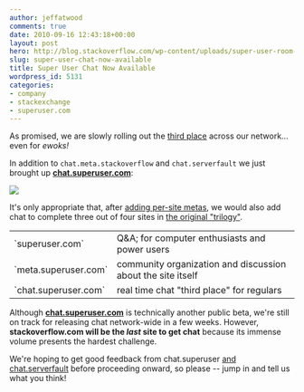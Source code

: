 ```yaml
---
author: jeffatwood
comments: true
date: 2010-09-16 12:43:18+00:00
layout: post
hero: http://blog.stackoverflow.com/wp-content/uploads/super-user-room-card-xxl.png
slug: super-user-chat-now-available
title: Super User Chat Now Available
wordpress_id: 5131
categories:
- company
- stackexchange
- superuser.com
---
```


As promised, we are slowly rolling out the [third place](http://blog.stackoverflow.com/2010/04/do-trilogy-sites-need-a-third-place/) across our network... even for _ewoks!_

In addition to `chat.meta.stackoverflow` and `chat.serverfault` we just brought up **[chat.superuser.com](http://chat.superuser.com)**:

[![](http://blog.stackoverflow.com/wp-content/uploads/super-user-room-card-xxl.png)](http://chat.superuser.com)

It's only appropriate that, after [adding per-site metas](http://blog.stackoverflow.com/2010/07/new-per-site-metas/), we would also add chat to complete three out of four sites in [the original "trilogy"](http://blog.stackoverflow.com/2009/05/the-stack-overflow-trilogy/).

<table cellpadding="4" width="600" cellspacing="4" >
<tr >

<td >`superuser.com`
</td>
<td >Q&A; for computer enthusiasts and power users
</td>
</tr>
<tr >

<td >`meta.superuser.com`
</td>
<td >community organization and discussion about the site itself
</td>
</tr>
<tr >

<td >`chat.superuser.com`
</td>
<td >real time chat "third place" for regulars
</td>
</tr>
</table>

Although **[chat.superuser.com](http://chat.superuser.com)** is technically another public beta, we're still on track for releasing chat network-wide in a few weeks. However, **stackoverflow.com will be the _last_ site to get chat** because its immense volume presents the hardest challenge.

We're hoping to get good feedback from chat.superuser [and chat.serverfault](http://blog.stackoverflow.com/2010/09/server-fault-chat-now-available/) before proceeding onward, so please -- jump in and tell us what you think!
